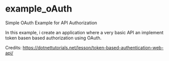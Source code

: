 # example_oAuth
Simple OAuth Example for API Authorization

In this example, i create an application where a very basic API an implement token basen based authorization using OAuth.


Credits: https://dotnettutorials.net/lesson/token-based-authentication-web-api/
